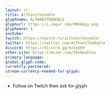 ```yaml
---
layout: cc
title: Althanithenoble
glyphname: ALTHANITHENOBLE
glyphurl: https://i.imgur.com/MNhWqzp.png
glyphwave: 4
youtube: 
twitch: https://twitch.tv/althanithenoble
twitter: https://twitter.com/AlThaniTheNoble
discord: https://discord.gg/mzXwSRd
other-site: https://mixer.com/TheNoobles
primary-language: 
global-glyph-code: 
currently-partnered: 
stream-currency-needed-for-glyph: 
---
```

* Follow on Twitch then ask for glyph
